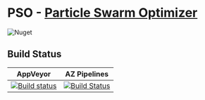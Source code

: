 # PSO - [Particle Swarm Optimizer](https://en.wikipedia.org/wiki/Particle_swarm_optimization)

![Nuget](https://img.shields.io/nuget/v/pso?style=flat-square)

## Build Status
| AppVeyor                                                                                                                             | AZ Pipelines                                                                                                                                                                                   |
| ------------------------------------------------------------------------------------------------------------------------------------ | ---------------------------------------------------------------------------------------------------------------------------------------------------------------------------------------------- |
| [![Build status](https://ci.appveyor.com/api/projects/status/kq9egkspm5x1q605?svg=true)](https://ci.appveyor.com/project/sqeezy/pso) | [![Build Status](https://sqeezytech.visualstudio.com/PSO/_apis/build/status/PSO-CI?branchName=master)](https://sqeezytech.visualstudio.com/PSO/_build/latest?definitionId=6&branchName=master) |
